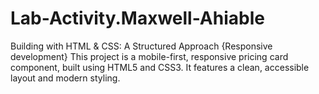 # Lab-Activity.Maxwell-Ahiable
Building with HTML &amp; CSS: A Structured Approach {Responsive development}
This project is a mobile-first, responsive pricing card component, built using HTML5 and CSS3. It features a clean, accessible layout and modern styling.
